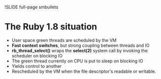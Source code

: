 !SLIDE full-page smbullets

# The Ruby 1.8 situation #

* User space green threads are scheduled by the VM
* __Fast context switches__, but strong coupling between threads and IO
* __rb_thread_select()__ wraps the __select(2)__ system call by invoking the scheduler on blocking IO
* The green thread currently on CPU is put to sleep on blocking IO
* Yields control to another
* Rescheduled by the VM when the file descriptor's readable or writable.

<p class="notes">
</p>